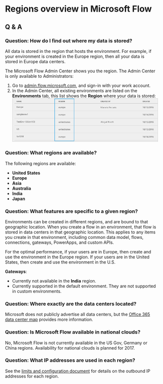 <properties
    pageTitle="Regions overview for Microsoft Flow | Microsoft Flow"
    description="Overview with question and answer about regions in Microsoft Flow"
    services=""
    suite="flow"
    documentationCenter="na"
    authors="MSFTMan"
    manager="anneta"
    editor=""
    tags=""/>

<tags
   ms.service="flow"
   ms.devlang="na"
   ms.topic="article"
   ms.tgt_pltfrm="na"
   ms.workload="na"
   ms.date="02/16/2017"
   ms.author="deonhe"/>

# Regions overview in Microsoft Flow

## Q & A

### Question: How do I find out where my data is stored?
All data is stored in the region that hosts the environment. For example, if your environment is created in the Europe region, then all your data is stored in Europe data centers. 

The Microsoft Flow Admin Center shows you the region. The Admin Center is only available to Administrators: 

1. Go to [admin.flow.microsoft.com](https://admin.flow.microsoft.com), and sign-in with your work account. 
2. In the Admin Center, all existing environments are listed on the **Environments** tab, this list shows the **Region** where your data is stored:  
    ![](media/regions-overview/environments-list.png)

### Question: What regions are available?
The following regions are available: 

- **United States**
- **Europe**
- **Asia**
- **Australia**
- **India**
- **Japan**

### Question: What features are specific to a given region?

Environments can be created in different regions, and are bound to that geographic location. When you create a flow in an environment, that flow is stored in data centers in that geographic location. This applies to any items you create in that environment, including common data model, flows, connections, gateways, PowerApps, and custom APIs.

For the optimal performance, if your users are in Europe, then create and use the environment in the Europe region. If your users are in the United States, then create and use the environment in the U.S. 

**Gateways**: 
- Currently not available in the **India** region.
- Currently supported in the default environment. They are not supported in custom environments.

### Question: Where exactly are the data centers located?

Microsoft does not publicly advertise all data centers, but the [Office 365 data center map](http://o365datacentermap.azurewebsites.net/) provides more information.

### Question: Is Microsoft Flow available in national clouds?

No, Microsoft Flow is not currently available in the US Gov, Germany or China regions. Availability for national clouds is planned for 2017.

### Question: What IP addresses are used in each region?

See the [limits and configuration document](limits-and-config.md) for details on the outbound IP addresses for each region.

